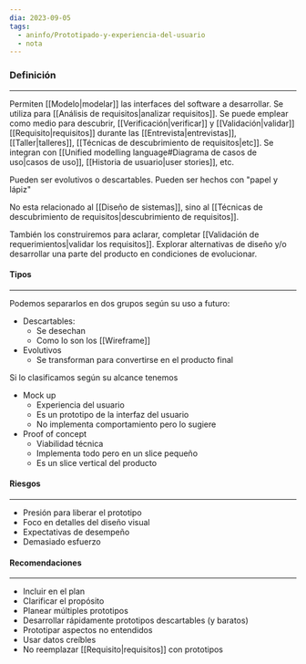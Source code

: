 ```yaml
---
dia: 2023-09-05
tags:
  - aninfo/Prototipado-y-experiencia-del-usuario
  - nota
---
```

### Definición
---
Permiten [[Modelo|modelar]] las interfaces del software a desarrollar. Se utiliza para [[Análisis de requisitos|analizar requisitos]]. Se puede emplear como medio para descubrir, [[Verificación|verificar]] y [[Validación|validar]] [[Requisito|requisitos]] durante las [[Entrevista|entrevistas]], [[Taller|talleres]], [[Técnicas de descubrimiento de requisitos|etc]]. Se integran con [[Unified modelling language#Diagrama de casos de uso|casos de uso]], [[Historia de usuario|user stories]], etc. 

Pueden ser evolutivos o descartables. Pueden ser hechos con "papel y lápiz"

No esta relacionado al [[Diseño de sistemas]], sino al [[Técnicas de descubrimiento de requisitos|descubrimiento de requisitos]].

También los construiremos para aclarar, completar [[Validación de requerimientos|validar los requisitos]]. Explorar alternativas de diseño y/o desarrollar una parte del producto en condiciones de evolucionar.

#### Tipos
---
Podemos separarlos en dos grupos según su uso a futuro:
* Descartables: 
	* Se desechan
	* Como lo son los [[Wireframe]]
* Evolutivos
	* Se transforman para convertirse en el producto final

Si lo clasificamos según su alcance tenemos
* Mock up
	* Experiencia del usuario
	* Es un prototipo de la interfaz del usuario
	* No implementa comportamiento pero lo sugiere
* Proof of concept
	* Viabilidad técnica
	* Implementa todo pero en un slice pequeño
	* Es un slice vertical del producto

#### Riesgos
---
* Presión para liberar el prototipo
* Foco en detalles del diseño visual
* Expectativas de desempeño
* Demasiado esfuerzo

#### Recomendaciones
---
* Incluir en el plan
* Clarificar el propósito
* Planear múltiples prototipos
* Desarrollar rápidamente prototipos descartables (y baratos)
* Prototipar aspectos no entendidos
* Usar datos creíbles
* No reemplazar [[Requisito|requisitos]] con prototipos